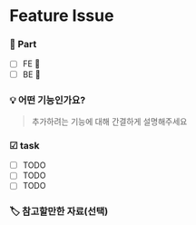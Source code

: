 # Feature Issue
### 🎨 Part
- [ ] FE 🌷
- [ ] BE 🌵

### 💡 ️어떤 기능인가요?
> 추가하려는 기능에 대해 간결하게 설명해주세요

### ☑ task 
- [ ] TODO
- [ ] TODO
- [ ] TODO

### 🏷 참고할만한 자료(선택)

